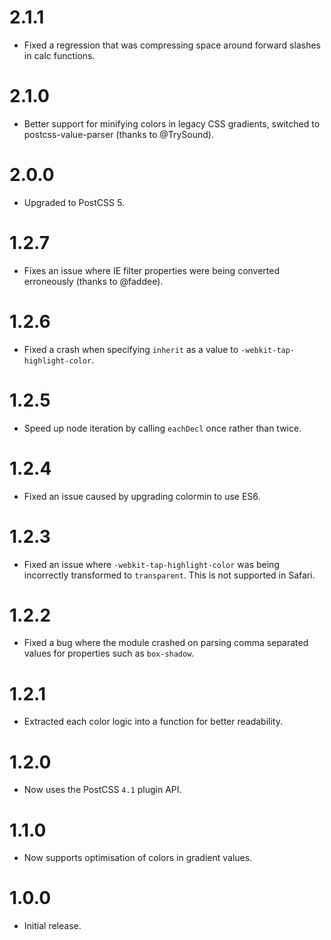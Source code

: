 # 2.1.1

* Fixed a regression that was compressing space around forward slashes in
  calc functions.

# 2.1.0

* Better support for minifying colors in legacy CSS gradients, switched to
  postcss-value-parser (thanks to @TrySound).

# 2.0.0

* Upgraded to PostCSS 5.

# 1.2.7

* Fixes an issue where IE filter properties were being converted
  erroneously (thanks to @faddee).

# 1.2.6

* Fixed a crash when specifying `inherit` as a value
  to `-webkit-tap-highlight-color`.

# 1.2.5

* Speed up node iteration by calling `eachDecl` once rather than twice.

# 1.2.4

* Fixed an issue caused by upgrading colormin to use ES6.

# 1.2.3

* Fixed an issue where `-webkit-tap-highlight-color` was being incorrectly
  transformed to `transparent`. This is not supported in Safari.

# 1.2.2

* Fixed a bug where the module crashed on parsing comma separated values for
  properties such as `box-shadow`.

# 1.2.1

* Extracted each color logic into a function for better readability.

# 1.2.0

* Now uses the PostCSS `4.1` plugin API.

# 1.1.0

* Now supports optimisation of colors in gradient values.

# 1.0.0

* Initial release.
